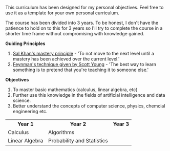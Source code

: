 This curriculum has been designed for my personal objectives. Feel free to use it as a template for your own personal curriculum.

The course has been divided into 3 years. To be honest, I don't have the patience to hold on to this for 3 years so I'll try to complete the course in a shorter time frame without compromising with knowledge gained.

<b> Guiding Principles</b>
1. <a href='https://www.youtube.com/watch?v=-MTRxRO5SRA'>Sal Khan's mastery principle</a> - 'To not move to the next level until a mastery has been achieved over the current level.'
2. <a href ='https://www.scotthyoung.com/blog/2011/09/01/learn-faster/'>Feynman's technique given by Scott Young</a> - 'The best way to learn something is to pretend that you're teaching it to someone else.'

<b>Objectives</b>
1. To master basic mathematics (calculus, linear algebra, etc)
2. Further use this knowledge in the fields of artificial intelligence and data science.
3. Better understand the concepts of computer science, physics, chemcial engineering etc.

<table>
<tr>
<th><b>Year 1</b></th>
<th><b>Year 2</b></th>
<th><b>Year 3</b></th>
</tr>
<tr>
  <td>Calculus</td>
  <td>Algorithms</td>
  
</tr>
<tr>  
  <td>Linear Algebra</td>
  <td>Probability and Statistics</td>
</tr>
</table>
